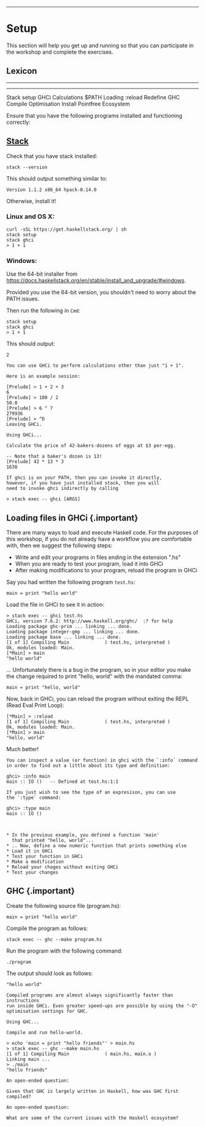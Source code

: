 
----

Setup
=====

This section will help you get up and running so that you
can participate in the workshop and complete the exercises.

## Lexicon

-----------       -------------     ------------
-----------       -------------     ------------
Stack             setup             GHCi
Calculations      $PATH             Loading
:reload           Redefine          GHC
Compile           Optimisation      Install
Pointfree         Ecosystem

<div class="important">
Ensure that you have the following programs installed and functioning correctly:

## [Stack](https://docs.haskellstack.org/en/stable/README/)

Check that you have stack installed:

```shell
stack --version
```

This should output something similar to:

    Version 1.1.2 x86_64 hpack-0.14.0

Otherwise, install it!

### Linux and OS X:

```shell
curl -sSL https://get.haskellstack.org/ | sh
stack setup
stack ghci
> 1 + 1
```

### Windows:

Use the 64-bit installer from <https://docs.haskellstack.org/en/stable/install_and_upgrade/#windows>.

Provided you use the 64-bit version, you shouldn't need to worry about the PATH issues.

Then run the following in `Cmd`:

```shell
stack setup
stack ghci
> 1 + 1
```

This should output:

    2

</div>

```real
You can use GHCi to perform calculations other than just "1 + 1".

Here is an example session:

[Prelude] > 1 + 2 + 3
6
[Prelude] > 100 / 2
50.0
[Prelude] > 6 ^ 7
279936
[Prelude] > ^D
Leaving GHCi.
```

```instruction
Using GHCi...

Calculate the price of 42-bakers-dozens of eggs at $3 per-egg.
```

```answer
-- Note that a baker's dozen is 13!
[Prelude] 42 * 13 * 3
1638
```

```note
If ghci is on your PATH, then you can invoke it directly,
however, if you have just installed stack, then you will
need to invoke ghci indirectly by calling

> stack exec -- ghci [ARGS]

```


## Loading files in GHCi {.important}

There are many ways to load and execute Haskell code. For the purposes of this workshop,
if you do not already have a workflow you are comfortable with, then we suggest the
following steps:

* Write and edit your programs in files ending in the extension ".hs"
* When you are ready to test your program, load it into GHCi
* After making modifications to your program, reload the program in GHCi

Say you had written the following program `test.hs`:

~~~{data-language=haskell data-filter=./resources/scripts/check.sh}
main = print "hello world"
~~~

Load the file in GHCi to see it in action:

```shell
> stack exec -- ghci test.hs
GHCi, version 7.6.2: http://www.haskell.org/ghc/  :? for help
Loading package ghc-prim ... linking ... done.
Loading package integer-gmp ... linking ... done.
Loading package base ... linking ... done.
[1 of 1] Compiling Main             ( test.hs, interpreted )
Ok, modules loaded: Main.
[*Main] > main
"hello world"
```

... Unfortunately there is a bug in the program, so in your editor you
make the change required to print "hello, world" with the mandated comma:

~~~{data-language=haskell data-filter=./resources/scripts/check.sh}
main = print "hello, world"
~~~

Now, back in GHCi, you can reload the program without exiting the
REPL (Read Eval Print Loop):

```shell
[*Main] > :reload
[1 of 1] Compiling Main             ( test.hs, interpreted )
Ok, modules loaded: Main.
[*Main] > main
"hello, world"
```

Much better!

```real
You can inspect a value (or function) in ghci with the `:info` command
in order to find out a little about its type and definition:

ghci> :info main
main :: IO ()   -- Defined at test.hs:1:1

If you just wish to see the type of an expresison, you can use
the `:type` command:

ghci> :type main
main :: IO ()
```

```instruction


* In the previous example, you defined a function 'main'
  that printed "hello, world"...
* .. Now, define a new numeric function that prints something else
* Load it in GHCi
* Test your function in GHCi
* Make a modification
* Reload your chages without exiting GHCi
* Test your changes
```

## GHC {.important}

Create the following source file (program.hs):

~~~{data-language="haskell"}
main = print "hello world"
~~~

Compile the program as follows:

```shell
stack exec -- ghc --make program.hs
```

Run the program with the following command:

```shell
./program
```

The output should look as follows:

```text
"hello world"
```

```real
Compiled programs are almost always significantly faster than instructions
run inside GHCi. Even greater speed-ups are possible by using the "-O"
optimisation settings for GHC.
```

```instruction
Using GHC...

Compile and run hello-world.
```

```answer
> echo 'main = print "hello friends"' > main.hs
> stack exec -- ghc --make main.hs
[1 of 1] Compiling Main             ( main.hs, main.o )
Linking main ...
> ./main
"hello friends"
```

```open
An open-ended question:

Given that GHC is largely written in Haskell, how was GHC first compiled?
```

```open
An open-ended question:

What are some of the current issues with the Haskell ecosystem?
```
